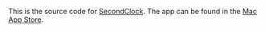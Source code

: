 This is the source code for [SecondClock](https://apps.apple.com/de/app/secondclock-for-the-menu-bar/id1219227160?l=en-GB&mt=12). The app can be found in the [Mac App Store](https://apps.apple.com/de/app/secondclock-for-the-menu-bar/id1219227160?l=en-GB&mt=12).
